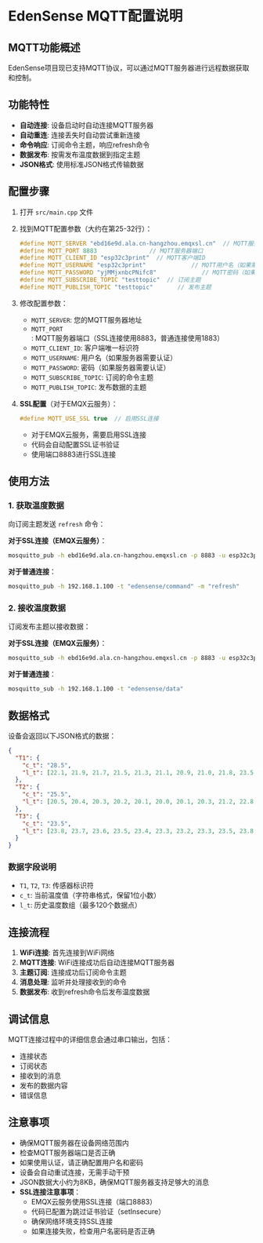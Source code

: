 # EdenSense MQTT配置说明

## MQTT功能概述

EdenSense项目现已支持MQTT协议，可以通过MQTT服务器进行远程数据获取和控制。

## 功能特性

- **自动连接**: 设备启动时自动连接MQTT服务器
- **自动重连**: 连接丢失时自动尝试重新连接
- **命令响应**: 订阅命令主题，响应refresh命令
- **数据发布**: 按需发布温度数据到指定主题
- **JSON格式**: 使用标准JSON格式传输数据

## 配置步骤

1. 打开 `src/main.cpp` 文件
2. 找到MQTT配置参数（大约在第25-32行）：
   ```cpp
   #define MQTT_SERVER "ebd16e9d.ala.cn-hangzhou.emqxsl.cn"  // MQTT服务器地址
   #define MQTT_PORT 8883               // MQTT服务器端口
   #define MQTT_CLIENT_ID "esp32c3print"  // MQTT客户端ID
   #define MQTT_USERNAME "esp32c3print"             // MQTT用户名（如果需要）
   #define MQTT_PASSWORD "yjMMjxnbcPNifc8"             // MQTT密码（如果需要）
   #define MQTT_SUBSCRIBE_TOPIC "testtopic"  // 订阅主题
   #define MQTT_PUBLISH_TOPIC "testtopic"       // 发布主题
   ```

3. 修改配置参数：
   - `MQTT_SERVER`: 您的MQTT服务器地址
   - `MQTT_PORT`: MQTT服务器端口（SSL连接使用8883，普通连接使用1883）
   - `MQTT_CLIENT_ID`: 客户端唯一标识符
   - `MQTT_USERNAME`: 用户名（如果服务器需要认证）
   - `MQTT_PASSWORD`: 密码（如果服务器需要认证）
   - `MQTT_SUBSCRIBE_TOPIC`: 订阅的命令主题
   - `MQTT_PUBLISH_TOPIC`: 发布数据的主题

4. **SSL配置**（对于EMQX云服务）：
   ```cpp
   #define MQTT_USE_SSL true  // 启用SSL连接
   ```
   - 对于EMQX云服务，需要启用SSL连接
   - 代码会自动配置SSL证书验证
   - 使用端口8883进行SSL连接

## 使用方法

### 1. 获取温度数据

向订阅主题发送 `refresh` 命令：

**对于SSL连接（EMQX云服务）**：
```bash
mosquitto_pub -h ebd16e9d.ala.cn-hangzhou.emqxsl.cn -p 8883 -u esp32c3print -P yjMMjxnbcPNifc8 -t "testtopic" -m "refresh" --cafile /path/to/ca.crt
```

**对于普通连接**：
```bash
mosquitto_pub -h 192.168.1.100 -t "edensense/command" -m "refresh"
```

### 2. 接收温度数据

订阅发布主题以接收数据：

**对于SSL连接（EMQX云服务）**：
```bash
mosquitto_sub -h ebd16e9d.ala.cn-hangzhou.emqxsl.cn -p 8883 -u esp32c3print -P yjMMjxnbcPNifc8 -t "testtopic" --cafile /path/to/ca.crt
```

**对于普通连接**：
```bash
mosquitto_sub -h 192.168.1.100 -t "edensense/data"
```

## 数据格式

设备会返回以下JSON格式的数据：

```json
{
  "T1": {
    "c_t": "28.5",
    "l_t": [22.1, 21.9, 21.7, 21.5, 21.3, 21.1, 20.9, 21.0, 21.8, 23.5, 25.5, 27.8, 29.8, 31.2, 32.1, 32.5, 32.6, 32.2, 31.3, 29.8, 28.0, 26.2, 24.6, 23.3, 22.5, 22.2, 22.0, 21.8, 21.6, 21.4, 21.2, 21.0, 21.3, 22.4, 24.3, 26.7, 29.0, 30.7, 31.8, 32.4, 32.7, 32.5, 31.8, 30.5, 28.7, 26.8, 25.1, 23.7, 22.8, 22.4, 22.2, 22.0, 21.8, 21.6, 21.4, 21.2, 21.0, 21.2, 22.1, 23.9, 26.2, 28.5, 30.3, 31.5, 32.2, 32.5, 32.4, 31.9, 30.8, 29.2, 27.3, 25.5, 24.0, 23.0, 22.5, 22.2, 22.0, 21.8, 21.6, 21.4, 21.2, 21.0, 21.1, 21.9, 23.7, 26.0, 28.3, 30.1, 31.3, 32.0, 32.3, 32.2, 31.7, 30.6, 29.0, 27.1, 25.3, 23.8, 22.8, 22.3, 22.0, 21.8, 21.6, 21.4, 21.2, 21.0, 21.1, 21.8, 23.6, 25.9, 28.2, 30.0, 31.2, 31.9, 32.2]
  },
  "T2": {
    "c_t": "25.5",
    "l_t": [20.5, 20.4, 20.3, 20.2, 20.1, 20.0, 20.1, 20.3, 21.2, 22.8, 24.7, 26.8, 28.5, 29.7, 30.5, 30.9, 31.0, 30.7, 30.0, 28.8, 27.3, 25.7, 24.2, 23.0, 22.2, 21.9, 21.7, 21.5, 21.3, 21.1, 21.0, 20.9, 21.3, 22.5, 24.4, 26.5, 28.4, 29.8, 30.7, 31.2, 31.4, 31.2, 30.6, 29.5, 28.0, 26.4, 24.9, 23.6, 22.7, 22.3, 22.1, 21.9, 21.7, 21.5, 21.3, 21.1, 21.0, 21.2, 22.1, 23.8, 25.9, 27.8, 29.2, 30.1, 30.6, 30.8, 30.7, 30.2, 29.2, 27.8, 26.2, 24.7, 23.4, 22.5, 22.1, 21.9, 21.7, 21.5, 21.3, 21.1, 21.0, 20.9, 21.1, 22.0, 23.7, 25.8, 27.7, 29.1, 30.0, 30.5, 30.7, 30.6, 30.1, 29.1, 27.7, 26.1, 24.6, 23.3, 22.4, 22.0, 21.8, 21.6, 21.4, 21.2, 21.0, 20.9, 21.0, 21.9, 23.6, 25.7, 27.6, 29.0, 29.9, 30.4, 30.6]
  },
  "T3": {
    "c_t": "23.5",
    "l_t": [23.8, 23.7, 23.6, 23.5, 23.4, 23.3, 23.2, 23.3, 23.5, 23.8, 24.2, 24.7, 25.3, 25.8, 26.2, 26.5, 26.7, 26.6, 26.3, 25.9, 25.5, 25.1, 24.7, 24.4, 24.1, 24.0, 23.9, 23.8, 23.7, 23.6, 23.5, 23.4, 23.5, 23.8, 24.2, 24.7, 25.3, 25.8, 26.2, 26.5, 26.7, 26.6, 26.3, 25.9, 25.5, 25.1, 24.7, 24.4, 24.1, 24.0, 23.9, 23.8, 23.7, 23.6, 23.5, 23.4, 23.3, 23.4, 23.7, 24.1, 24.6, 25.2, 25.7, 26.1, 26.4, 26.6, 26.5, 26.2, 25.8, 25.4, 25.0, 24.6, 24.3, 24.0, 23.9, 23.8, 23.7, 23.6, 23.5, 23.4, 23.3, 23.2, 23.3, 23.6, 24.0, 24.5, 25.1, 25.6, 26.0, 26.3, 26.5, 26.4, 26.1, 25.7, 25.3, 24.9, 24.5, 24.2, 24.0, 23.9, 23.8, 23.7, 23.6, 23.5, 23.4, 23.3, 23.4, 23.7, 24.1, 24.6, 25.2, 25.7, 26.1, 26.4, 26.5]
  }
}
```

### 数据字段说明

- `T1`, `T2`, `T3`: 传感器标识符
- `c_t`: 当前温度值（字符串格式，保留1位小数）
- `l_t`: 历史温度数组（最多120个数据点）

## 连接流程

1. **WiFi连接**: 首先连接到WiFi网络
2. **MQTT连接**: WiFi连接成功后自动连接MQTT服务器
3. **主题订阅**: 连接成功后订阅命令主题
4. **消息处理**: 监听并处理接收到的命令
5. **数据发布**: 收到refresh命令后发布温度数据

## 调试信息

MQTT连接过程中的详细信息会通过串口输出，包括：
- 连接状态
- 订阅状态
- 接收到的消息
- 发布的数据内容
- 错误信息

## 注意事项

- 确保MQTT服务器在设备网络范围内
- 检查MQTT服务器端口是否正确
- 如果使用认证，请正确配置用户名和密码
- 设备会自动重试连接，无需手动干预
- JSON数据大小约为8KB，确保MQTT服务器支持足够大的消息
- **SSL连接注意事项**：
  - EMQX云服务使用SSL连接（端口8883）
  - 代码已配置为跳过证书验证（setInsecure）
  - 确保网络环境支持SSL连接
  - 如果连接失败，检查用户名密码是否正确 